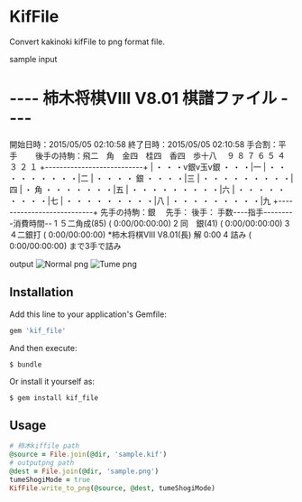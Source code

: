 # KifFile

Convert kakinoki kifFile to png format file.

sample input
# ----  柿木将棋Ⅷ V8.01 棋譜ファイル  ----
開始日時：2015/05/05 02:10:58
終了日時：2015/05/05 02:10:58
手合割：平手　　
後手の持駒：飛二　角　金四　桂四　香四　歩十八　
  ９ ８ ７ ６ ５ ４ ３ ２ １
+---------------------------+
| ・ ・ ・v銀v玉v銀 ・ ・ ・|一
| ・ ・ ・ ・ ・ ・ ・ ・ ・|二
| ・ ・ ・ ・ 銀 ・ ・ ・ ・|三
| ・ ・ ・ ・ ・ ・ ・ ・ ・|四
| ・ 角 ・ ・ ・ ・ ・ ・ ・|五
| ・ ・ ・ ・ ・ ・ ・ ・ ・|六
| ・ ・ ・ ・ ・ ・ ・ ・ ・|七
| ・ ・ ・ ・ ・ ・ ・ ・ ・|八
| ・ ・ ・ ・ ・ ・ ・ ・ ・|九
+---------------------------+
先手の持駒：銀　
先手：
後手：
手数----指手---------消費時間--
   1 ５二角成(85) ( 0:00/00:00:00)
   2 同　銀(41)   ( 0:00/00:00:00)
   3 ４二銀打     ( 0:00/00:00:00)
*柿木将棋Ⅷ V8.01(長) 解 0:00
   4 詰み         ( 0:00/00:00:00)
まで3手で詰み

output
![Normal png](https://raw.githubusercontent.com/wiki/pinwheel/kif_file/images/bod.png)
![Tume png](https://raw.githubusercontent.com/wiki/pinwheel/kif_file/images/tume.png)

## Installation

Add this line to your application's Gemfile:

```ruby
gem 'kif_file'
```

And then execute:

    $ bundle

Or install it yourself as:

    $ gem install kif_file

## Usage

```ruby
# 柿木kiffile path
@source = File.join(@dir, 'sample.kif')
# outputpng path
@dest = File.join(@dir, 'sample.png')
tumeShogiMode = true
KifFile.write_to_png(@source, @dest, tumeShogiMode)
```
